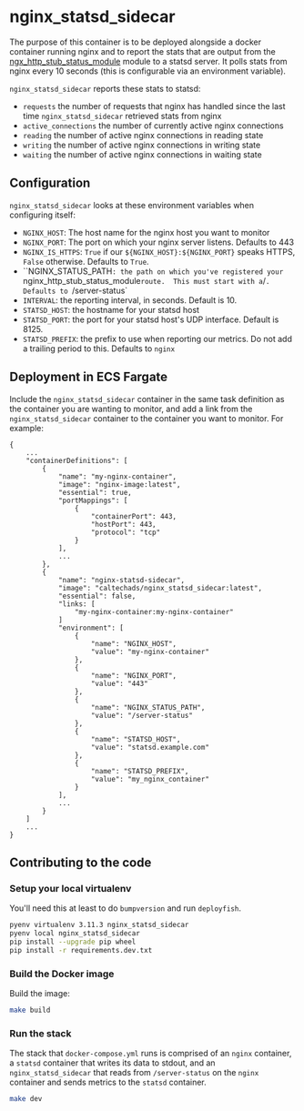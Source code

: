 # nginx_statsd_sidecar

The purpose of this container is to be deployed alongside a docker container
running nginx and to report the stats that are output from the
[ngx_http_stub_status_module](http://nginx.org/en/docs/http/ngx_http_stub_status_module.html)
module to a statsd server.  It polls stats from nginx every 10 seconds (this is
configurable via an environment variable).

`nginx_statsd_sidecar` reports these stats to statsd:

* `requests` the number of requests that nginx has handled since the last time
  `nginx_statsd_sidecar` retrieved stats from nginx
* `active_connections` the number of currently active nginx connections
* `reading` the number of active nginx connections in reading state
* `writing` the number of active nginx connections in writing state
* `waiting` the number of active nginx connections in waiting state

## Configuration

`nginx_statsd_sidecar` looks at these environment variables when configuring itself:

* `NGINX_HOST`: The host name for the nginx host you want to monitor
* `NGINX_PORT`: The port on which your nginx server listens.  Defaults to 443
* `NGINX_IS_HTTPS`: ``True`` if our `${NGINX_HOST}:${NGINX_PORT}` speaks HTTPS,
  ``False`` otherwise. Defaults to ``True``.
* ``NGINX_STATUS_PATH`: the path on which you've registered your
  `nginx_http_stub_status_module` route.  This must start with a `/`. Defaults
  to `/server-status`
* `INTERVAL`: the reporting interval, in seconds. Default is 10.
* `STATSD_HOST`: the hostname for your statsd host
* `STATSD_PORT`: the port for your statsd host's UDP interface.  Default is 8125.
* `STATSD_PREFIX`: the prefix to use when reporting our metrics.  Do not add a
  trailing period to this.  Defaults to `nginx`

## Deployment in ECS Fargate

Include the `nginx_statsd_sidecar` container in the same task definition as the
container you are wanting to monitor, and add a link from the
`nginx_statsd_sidecar` container to the container you want to monitor.  For example:

```
{
    ...
    "containerDefinitions": [
        {
            "name": "my-nginx-container",
            "image": "nginx-image:latest",
            "essential": true,
            "portMappings": [
                {
                    "containerPort": 443,
                    "hostPort": 443,
                    "protocol": "tcp"
                }
            ],
            ...
        },
        {
            "name": "nginx-statsd-sidecar",
            "image": "caltechads/nginx_statsd_sidecar:latest",
            "essential": false,
            "links: [
                "my-nginx-container:my-nginx-container"
            ]
            "environment": [
                {
                    "name": "NGINX_HOST",
                    "value": "my-nginx-container"
                },
                {
                    "name": "NGINX_PORT",
                    "value": "443"
                },
                {
                    "name": "NGINX_STATUS_PATH",
                    "value": "/server-status"
                },
                {
                    "name": "STATSD_HOST",
                    "value": "statsd.example.com"
                },
                {
                    "name": "STATSD_PREFIX",
                    "value": "my_nginx_container"
                }
            ],
            ...
        }
    ]
    ...
}
```

## Contributing to the code

### Setup your local virtualenv

You'll need this at least to do `bumpversion` and run `deployfish`.

```bash
pyenv virtualenv 3.11.3 nginx_statsd_sidecar
pyenv local nginx_statsd_sidecar
pip install --upgrade pip wheel
pip install -r requirements.dev.txt
```

### Build the Docker image

Build the image:

```bash
make build
```

### Run the stack

The stack that `docker-compose.yml` runs is comprised of an `nginx` container, a
`statsd` container that writes its data to stdout, and an `nginx_statsd_sidecar`
that reads from `/server-status` on the `nginx` container and sends metrics to
the `statsd` container.

```bash
make dev
```

